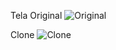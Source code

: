 Tela Original
![Original](https://github.com/AndradeDionatan/AvReactNative/assets/162380971/c151a97d-a2d1-4e0c-889e-6fe2aaa5b4fb)

Clone
![Clone](https://github.com/AndradeDionatan/AvReactNative/assets/162380971/74d87f33-ec47-4ca1-a079-6fccb50aff79)

